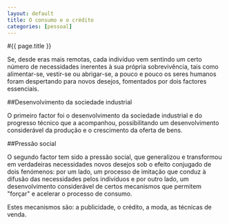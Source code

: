 ```yaml
---
layout: default
title: O consumo e o crédito
categories: [pessoal]
---
```


#{{ page.title }}

Se, desde eras mais remotas, cada indivíduo vem sentindo um certo número de necessidades inerentes à sua própria sobrevivência, tais como alimentar-se, vestir-se ou abrigar-se, a pouco e pouco os seres humanos foram despertando para novos desejos, fomentados por dois factores essenciais.

##Desenvolvimento da sociedade industrial

O primeiro factor foi o desenvolvimento da sociedade industrial e do progresso técnico que a acompanhou, possibilitando um desenvolvimento considerável da produção e o crescimento da oferta de bens.

##Pressão social

O segundo factor tem sido a pressão social, que generalizou e transformou em verdadeiras necessidades novos desejos sob o efeito conjugado de dois fenómenos: por um lado, um processo de imitação que conduz à difusão das necessidades pelos indivíduos e por outro lado, um desenvolvimento considerável de certos mecanismos que permitem "forçar" e acelerar o processo de consumo.

Estes mecanismos são: a publicidade, o crédito, a moda, as técnicas de venda.